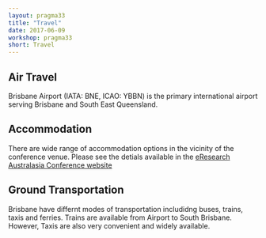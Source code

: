 ```yaml
---
layout: pragma33
title: "Travel"
date: 2017-06-09
workshop: pragma33
short: Travel
---
```


## Air Travel

Brisbane Airport (IATA: BNE, ICAO: YBBN) is the primary international airport
serving Brisbane and South East Queensland. 

## Accommodation
There are wide range of accommodation options in the vicinity of the conference venue. Please see the detials available in the [eResearch Australasia Conference website](https://conference.eresearch.edu.au/2017-accommodation-brisbane/)

## Ground Transportation
Brisbane have differnt modes of transportation includidng buses, trains, taxis and ferries. Trains are available from Airport to South Brisbane. However, Taxis are also very convenient and widely available.  
